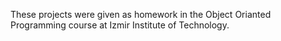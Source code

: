 These projects were given as homework in the Object Orianted Programming course at Izmir Institute of Technology.
